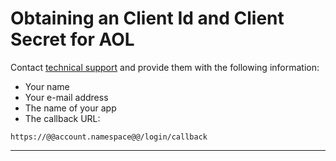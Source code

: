 # Obtaining an Client Id and Client Secret for AOL

Contact [technical support](http://help.reader.aol.com/knowledgebase) and provide them with the following information:

* Your name
* Your e-mail address
* The name of your app
* The callback URL: 

```
https://@@account.namespace@@/login/callback
```

---



